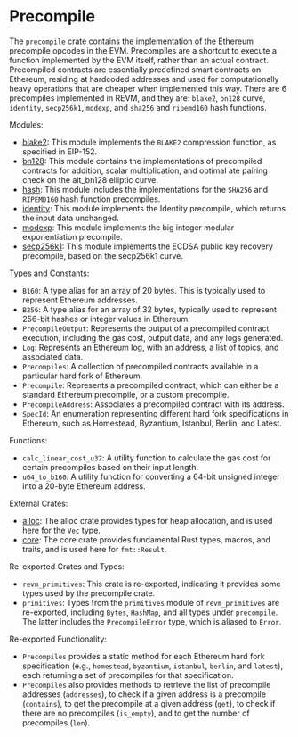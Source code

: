 # Precompile

The `precompile` crate contains the implementation of the Ethereum precompile opcodes in the EVM. Precompiles are a shortcut to execute a function implemented by the EVM itself, rather than an actual contract. Precompiled contracts are essentially predefined smart contracts on Ethereum, residing at hardcoded addresses and used for computationally heavy operations that are cheaper when implemented this way. There are 6 precompiles implemented in REVM, and they are: `blake2`, `bn128` curve, `identity`, `secp256k1`, `modexp`, and `sha256` and `ripemd160` hash functions.

Modules:

- [blake2](./precompile/blake2.md): This module implements the `BLAKE2` compression function, as specified in EIP-152.
- [bn128](./precompile/bn128.md): This module contains the implementations of precompiled contracts for addition, scalar multiplication, and optimal ate pairing check on the alt_bn128 elliptic curve.
- [hash](./precompile/hash.md): This module includes the implementations for the `SHA256` and `RIPEMD160` hash function precompiles.
- [identity](./precompile/identity.md): This module implements the Identity precompile, which returns the input data unchanged.
- [modexp](./precompile/modexp.md): This module implements the big integer modular exponentiation precompile.
- [secp256k1](./precompile/secp256k1.md): This module implements the ECDSA public key recovery precompile, based on the secp256k1 curve.

Types and Constants:

- `B160`: A type alias for an array of 20 bytes. This is typically used to represent Ethereum addresses.
- `B256`: A type alias for an array of 32 bytes, typically used to represent 256-bit hashes or integer values in Ethereum.
- `PrecompileOutput`: Represents the output of a precompiled contract execution, including the gas cost, output data, and any logs generated.
- `Log`: Represents an Ethereum log, with an address, a list of topics, and associated data.
- `Precompiles`: A collection of precompiled contracts available in a particular hard fork of Ethereum.
- `Precompile`: Represents a precompiled contract, which can either be a standard Ethereum precompile, or a custom precompile.
- `PrecompileAddress`: Associates a precompiled contract with its address.
- `SpecId`: An enumeration representing different hard fork specifications in Ethereum, such as Homestead, Byzantium, Istanbul, Berlin, and Latest.

Functions:

- `calc_linear_cost_u32`: A utility function to calculate the gas cost for certain precompiles based on their input length.
- `u64_to_b160`: A utility function for converting a 64-bit unsigned integer into a 20-byte Ethereum address.

External Crates:

- [alloc](https://doc.rust-lang.org/alloc/): The alloc crate provides types for heap allocation, and is used here for the `Vec` type.
- [core](https://doc.rust-lang.org/core/): The core crate provides fundamental Rust types, macros, and traits, and is used here for `fmt::Result`.

Re-exported Crates and Types:

- `revm_primitives`: This crate is re-exported, indicating it provides some types used by the precompile crate.
- `primitives`: Types from the `primitives` module of `revm_primitives` are re-exported, including `Bytes`, `HashMap`, and all types under `precompile`. The latter includes the `PrecompileError` type, which is aliased to `Error`.

Re-exported Functionality:

- `Precompiles` provides a static method for each Ethereum hard fork specification (e.g., `homestead`, `byzantium`, `istanbul`, `berlin`, and `latest`), each returning a set of precompiles for that specification.
- `Precompiles` also provides methods to retrieve the list of precompile addresses (`addresses`), to check if a given address is a precompile (`contains`), to get the precompile at a given address (`get`), to check if there are no precompiles (`is_empty`), and to get the number of precompiles (`len`).
